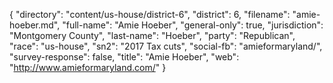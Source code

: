 {
  "directory": "content/us-house/district-6",
  "district": 6,
  "filename": "amie-hoeber.md",
  "full-name": "Amie Hoeber",
  "general-only": true,
  "jurisdiction": "Montgomery County",
  "last-name": "Hoeber",
  "party": "Republican",
  "race": "us-house",
  "sn2": "2017 Tax cuts",
  "social-fb": "amieformaryland/",
  "survey-response": false,
  "title": "Amie Hoeber",
  "web": "http://www.amieformaryland.com/"
}
